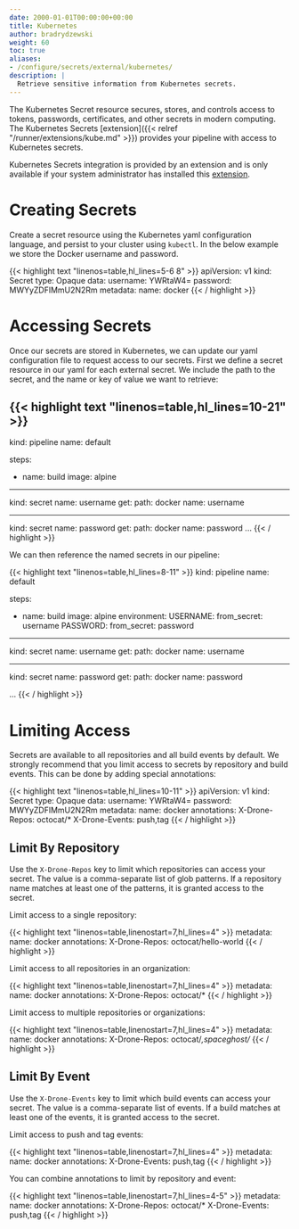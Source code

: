 ```yaml
---
date: 2000-01-01T00:00:00+00:00
title: Kubernetes
author: bradrydzewski
weight: 60
toc: true
aliases:
- /configure/secrets/external/kubernetes/
description: |
  Retrieve sensitive information from Kubernetes secrets.
---
```


The Kubernetes Secret resource secures, stores, and controls access to tokens, passwords, certificates, and other secrets in modern computing. The Kubernetes Secrets [extension]({{< relref "/runner/extensions/kube.md" >}}) provides your pipeline with access to Kubernetes secrets.

<div class="alert alert-info">
Kubernetes Secrets integration is provided by an extension and is only available if your system administrator has installed this <a href="/content/runner/extensions/kube.md">extension</a>.
</div>

# Creating Secrets

Create a secret resource using the Kubernetes yaml configuration language, and persist to your cluster using `kubectl`. In the below example we store the Docker username and password.

{{< highlight text "linenos=table,hl_lines=5-6 8" >}}
apiVersion: v1
kind: Secret
type: Opaque
data:
  username: YWRtaW4=
  password: MWYyZDFlMmU2N2Rm
metadata:
  name: docker
{{< / highlight >}}

# Accessing Secrets

Once our secrets are stored in Kubernetes, we can update our yaml configuration file to request access to our secrets. First we define a secret resource in our yaml for each external secret. We include the path to the secret, and the name or key of value we want to retrieve:

{{< highlight text "linenos=table,hl_lines=10-21" >}}
---
kind: pipeline
name: default

steps:
- name: build
  image: alpine

---
kind: secret
name: username
get:
  path: docker
  name: username

---
kind: secret
name: password
get:
  path: docker
  name: password
...
{{< / highlight >}}

We can then reference the named secrets in our pipeline:

{{< highlight text "linenos=table,hl_lines=8-11" >}}
kind: pipeline
name: default

steps:
- name: build
  image: alpine
  environment:
    USERNAME:
      from_secret: username
    PASSWORD:
      from_secret: password

---
kind: secret
name: username
get:
  path: docker
  name: username

---
kind: secret
name: password
get:
  path: docker
  name: password

...
{{< / highlight >}}

# Limiting Access

Secrets are available to all repositories and all build events by default. We strongly recommend that you limit access to secrets by repository and build events. This can be done by adding special annotations:

{{< highlight text "linenos=table,hl_lines=10-11" >}}
apiVersion: v1
kind: Secret
type: Opaque
data:
  username: YWRtaW4=
  password: MWYyZDFlMmU2N2Rm
metadata:
  name: docker
  annotations:
    X-Drone-Repos: octocat/*
    X-Drone-Events: push,tag
{{< / highlight >}}

## Limit By Repository

Use the `X-Drone-Repos` key to limit which repositories can access your secret. The value is a comma-separate list of glob patterns. If a repository name matches at least one of the patterns, it is granted access to the secret.

Limit access to a single repository:

{{< highlight text "linenos=table,linenostart=7,hl_lines=4" >}}
metadata:
  name: docker
  annotations:
    X-Drone-Repos: octocat/hello-world
{{< / highlight >}}

Limit access to all repositories in an organization:

{{< highlight text "linenos=table,linenostart=7,hl_lines=4" >}}
metadata:
  name: docker
  annotations:
    X-Drone-Repos: octocat/*
{{< / highlight >}}

Limit access to multiple repositories or organizations:

{{< highlight text "linenos=table,linenostart=7,hl_lines=4" >}}
metadata:
  name: docker
  annotations:
    X-Drone-Repos: octocat/*,spaceghost/*
{{< / highlight >}}

## Limit By Event

Use the `X-Drone-Events` key to limit which build events can access your secret. The value is a comma-separate list of events. If a build matches at least one of the events, it is granted access to the secret.

Limit access to push and tag events:

{{< highlight text "linenos=table,linenostart=7,hl_lines=4" >}}
metadata:
  name: docker
  annotations:
    X-Drone-Events: push,tag
{{< / highlight >}}

You can combine annotations to limit by repository and event:

{{< highlight text "linenos=table,linenostart=7,hl_lines=4-5" >}}
metadata:
  name: docker
  annotations:
    X-Drone-Repos: octocat/*
    X-Drone-Events: push,tag
{{< / highlight >}}
